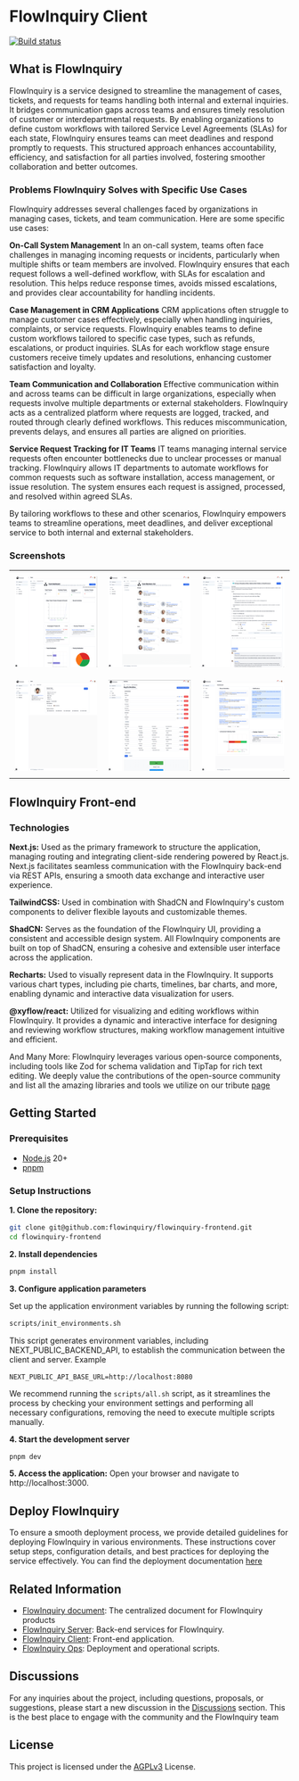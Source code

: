 # FlowInquiry Client

[![Build status](https://github.com/flowinquiry/flowinquiry-frontend/actions/workflows/node.js.yml/badge.svg)](https://github.com/flowinquiry/flowinquiry-frontend/actions/workflows/node.js.yml)

## What is FlowInquiry

FlowInquiry is a service designed to streamline the management of cases, tickets, and requests for teams handling both internal and external inquiries. It bridges communication gaps across teams and ensures timely resolution of customer or interdepartmental requests. By enabling organizations to define custom workflows with tailored Service Level Agreements (SLAs) for each state, FlowInquiry ensures teams can meet deadlines and respond promptly to requests. This structured approach enhances accountability, efficiency, and satisfaction for all parties involved, fostering smoother collaboration and better outcomes.

### Problems FlowInquiry Solves with Specific Use Cases

FlowInquiry addresses several challenges faced by organizations in managing cases, tickets, and team communication. Here are some specific use cases:

**On-Call System Management**
In an on-call system, teams often face challenges in managing incoming requests or incidents, particularly when multiple shifts or team members are involved. FlowInquiry ensures that each request follows a well-defined workflow, with SLAs for escalation and resolution. This helps reduce response times, avoids missed escalations, and provides clear accountability for handling incidents.

**Case Management in CRM Applications**
CRM applications often struggle to manage customer cases effectively, especially when handling inquiries, complaints, or service requests. FlowInquiry enables teams to define custom workflows tailored to specific case types, such as refunds, escalations, or product inquiries. SLAs for each workflow stage ensure customers receive timely updates and resolutions, enhancing customer satisfaction and loyalty.

**Team Communication and Collaboration**
Effective communication within and across teams can be difficult in large organizations, especially when requests involve multiple departments or external stakeholders. FlowInquiry acts as a centralized platform where requests are logged, tracked, and routed through clearly defined workflows. This reduces miscommunication, prevents delays, and ensures all parties are aligned on priorities.

**Service Request Tracking for IT Teams**
IT teams managing internal service requests often encounter bottlenecks due to unclear processes or manual tracking. FlowInquiry allows IT departments to automate workflows for common requests such as software installation, access management, or issue resolution. The system ensures each request is assigned, processed, and resolved within agreed SLAs.

By tailoring workflows to these and other scenarios, FlowInquiry empowers teams to streamline operations, meet deadlines, and deliver exceptional service to both internal and external stakeholders.

### Screenshots

<table>
  <tr>
    <td style="padding: 10px; text-align: center;">
      <a href="assets/team_dashboard.png">
        <img src="assets/team_dashboard_thumbnail.png" alt="Team Dashboard">
      </a>
    </td>
    <td style="padding: 10px; text-align: center;">
      <a href="assets/team_members.png">
        <img src="assets/team_members_thumbnail.png" alt="Team Members">
      </a>
    </td>
    <td style="padding: 10px; text-align: center;">
      <a href="assets/ticket_view.png">
        <img src="assets/ticket_view_thumbnail.png" alt="Ticket View">
      </a>
    </td>
  </tr>
  <tr>
    <td style="padding: 10px; text-align: center;">
      <a href="assets/user_view.png">
        <img src="assets/user_view_thumbnail.png" alt="User View">
      </a>
    </td>
    <td style="padding: 10px; text-align: center;">
      <a href="assets/workflow_customization.png">
        <img src="assets/workflow_customization_thumbnail.png" alt="Workflow Customization">
      </a>
    </td>
    <td style="padding: 10px; text-align: center;">
      <a href="assets/workspace_dashboard.png">
        <img src="assets/workspace_dashboard_thumbnail.png" alt="Workspace Dashboard">
      </a>
    </td>
  </tr>
</table>

## FlowInquiry Front-end

### Technologies

**Next.js:** Used as the primary framework to structure the application, managing routing and integrating client-side rendering powered by React.js. Next.js facilitates seamless communication with the FlowInquiry back-end via REST APIs, ensuring a smooth data exchange and interactive user experience.

**TailwindCSS:** Used in combination with ShadCN and FlowInquiry's custom components to deliver flexible layouts and customizable themes.

**ShadCN:** Serves as the foundation of the FlowInquiry UI, providing a consistent and accessible design system. All FlowInquiry components are built on top of ShadCN, ensuring a cohesive and extensible user interface across the application.

**Recharts:** Used to visually represent data in the FlowInquiry. It supports various chart types, including pie charts, timelines, bar charts, and more, enabling dynamic and interactive data visualization for users.

**@xyflow/react:** Utilized for visualizing and editing workflows within FlowInquiry. It provides a dynamic and interactive interface for designing and reviewing workflow structures, making workflow management intuitive and efficient.

And Many More: FlowInquiry leverages various open-source components, including tools like Zod for schema validation and TipTap for rich text editing. We deeply value the contributions of the open-source community and list all the amazing libraries and tools we utilize on our tribute [page](https://docs.flowinquiry.io/about)

## Getting Started

### Prerequisites

- [Node.js](https://nodejs.org/en) 20+
- [pnpm](https://pnpm.io/)

### Setup Instructions

**1. Clone the repository:**

```bash
git clone git@github.com:flowinquiry/flowinquiry-frontend.git
cd flowinquiry-frontend
```

**2. Install dependencies**

```bash
pnpm install
```

**3. Configure application parameters**

Set up the application environment variables by running the following script:

```bash
scripts/init_environments.sh
```

This script generates environment variables, including NEXT_PUBLIC_BACKEND_API, to establish the communication between the client and server. Example

```
NEXT_PUBLIC_API_BASE_URL=http://localhost:8080
```

We recommend running the `scripts/all.sh` script, as it streamlines the process by checking your environment settings and performing all necessary configurations, removing the need to execute multiple scripts manually.

**4. Start the development server**

```bash
pnpm dev
```

**5. Access the application:**
   Open your browser and navigate to http://localhost:3000.

## Deploy FlowInquiry

To ensure a smooth deployment process, we provide detailed guidelines for deploying FlowInquiry in various environments. These instructions cover setup steps, configuration details, and best practices for deploying the service effectively. You can find the deployment documentation [here](https://docs.flowinquiry.io/developer_guides/deployment)

## Related Information

- [FlowInquiry document](https://docs.flowinquiry.io): The centralized document for FlowInquiry products
- [FlowInquiry Server](https://github.com/flowinquiry/flowinquiry-server): Back-end services for FlowInquiry.
- [FlowInquiry Client](https://github.com/flowinquiry/flowinquiry-frontend): Front-end application.
- [FlowInquiry Ops](https://github.com/flowinquiry/flowinquiry-ops): Deployment and operational scripts.

## Discussions

For any inquiries about the project, including questions, proposals, or suggestions, please start a new discussion in the [Discussions](https://github.com/flowinquiry/flowinquiry-frontend/discussions) section. This is the best place to engage with the community and the FlowInquiry team

## License

This project is licensed under the [AGPLv3](LICENSE) License.
